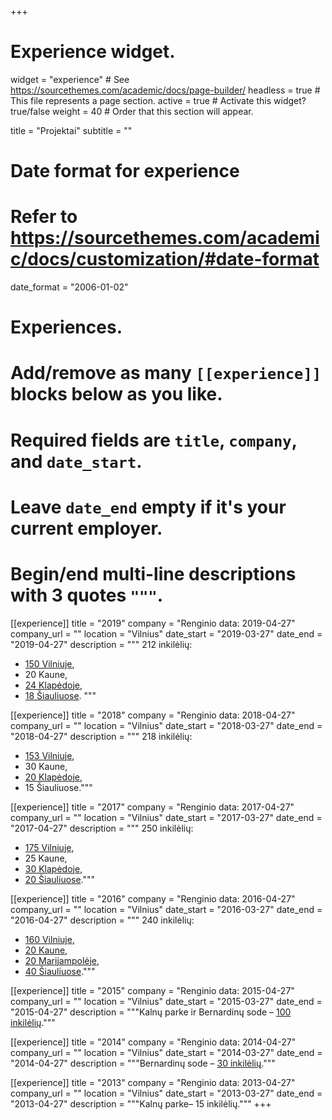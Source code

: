 +++
# Experience widget.
widget = "experience"  # See https://sourcethemes.com/academic/docs/page-builder/
headless = true  # This file represents a page section.
active = true  # Activate this widget? true/false
weight = 40  # Order that this section will appear.

title = "Projektai"
subtitle = ""

# Date format for experience
#   Refer to https://sourcethemes.com/academic/docs/customization/#date-format
date_format = "2006-01-02"

# Experiences.
#   Add/remove as many `[[experience]]` blocks below as you like.
#   Required fields are `title`, `company`, and `date_start`.
#   Leave `date_end` empty if it's your current employer.
#   Begin/end multi-line descriptions with 3 quotes `"""`.
[[experience]]
  title = "2019"
  company = "Renginio data: 2019-04-27"
  company_url = ""
  location = "Vilnius"
  date_start = "2019-03-27"
  date_end = "2019-04-27"
  description = """
  212 inkilėlių:

  - [150 Vilniuje](vilnius/2019),
  - 20 Kaune,
  - [24 Klapėdoje](klaipeda/2019),
  - [18 Šiauliuose](siauliai/2019).
  """

[[experience]]
  title = "2018"
  company = "Renginio data: 2018-04-27"
  company_url = ""
  location = "Vilnius"
  date_start = "2018-03-27"
  date_end = "2018-04-27"
  description = """ 
  218 inkilėlių:

  - [153 Vilniuje](vilnius/2018),
  - 30 Kaune,
  - [20 Klapėdoje](klaipeda/2018),
  - 15 Šiauliuose."""

[[experience]]
  title = "2017"
  company = "Renginio data: 2017-04-27"
  company_url = ""
  location = "Vilnius"
  date_start = "2017-03-27"
  date_end = "2017-04-27"
  description = """ 
  250 inkilėlių:

  - [175 Vilniuje](vilnius/2017),
  - 25 Kaune,
  - [30 Klapėdoje](klaipeda/2017),
  - [20 Šiauliuose](siauliai/2017)."""

[[experience]]
  title = "2016"
  company = "Renginio data: 2016-04-27"
  company_url = ""
  location = "Vilnius"
  date_start = "2016-03-27"
  date_end = "2016-04-27"
  description = """ 
  240 inkilėlių:

  - [160 Vilniuje](vilnius/2016),
  - [20 Kaune](kaunas/2016),
  - [20 Marijampolėje](marijampole/2016),
  - [40 Šiauliuose](siauliai/2016)."""

[[experience]]
  title = "2015"
  company = "Renginio data: 2015-04-27"
  company_url = ""
  location = "Vilnius"
  date_start = "2015-03-27"
  date_end = "2015-04-27"
  description = """Kalnų parke ir Bernardinų sode – [100 inkilėlių](vilnius/2015)."""

[[experience]]
  title = "2014"
  company = "Renginio data: 2014-04-27"
  company_url = ""
  location = "Vilnius"
  date_start = "2014-03-27"
  date_end = "2014-04-27"
  description = """Bernardinų sode – [30 inkilėlių](vilnius/2014)."""

[[experience]]
  title = "2013"
  company = "Renginio data: 2013-04-27"
  company_url = ""
  location = "Vilnius"
  date_start = "2013-03-27"
  date_end = "2013-04-27"
  description = """Kalnų parke– 15 inkilėlių."""
+++
